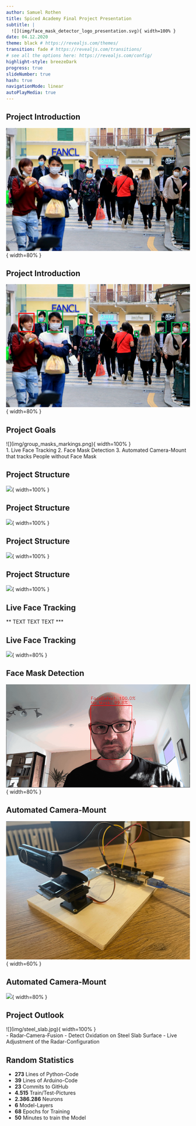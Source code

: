 ```yaml
---
author: Samuel Rothen
title: Spiced Academy Final Project Presentation  
subtitle: |
  ![](img/face_mask_detector_logo_presentation.svg){ width=100% }  
date: 04.12.2020
theme: black # https://revealjs.com/themes/
transition: fade # https://revealjs.com/transitions/
# see all the options here: https://revealjs.com/config/
highlight-style: breezeDark
progress: true
slideNumber: true
hash: true
navigationMode: linear
autoPlayMedia: true
---
```



## Project Introduction <i class="far fa-compass"></i>

![](img/group_masks.png){ width=80% }


## Project Introduction <i class="far fa-compass"></i>

![](img/group_masks_markings.png){ width=80% }


## Project Goals <i class="fas fa-clipboard-list"></i>

<div class="left">
![](img/group_masks_markings.png){ width=100% }
</div>
<div class="right">
1. Live Face Tracking
2. Face Mask Detection
3. Automated Camera-Mount that tracks People without Face Mask
</div>


## Project Structure <i class="fas fa-sort-alpha-down"></i>

![](img/ps_face_tracking.svg){ width=100% }


## Project Structure <i class="fas fa-sort-alpha-down"></i>

![](img/ps_tensoflow.svg){ width=100% }

## Project Structure <i class="fas fa-sort-alpha-down"></i>

![](img/ps_mask_detection.svg){ width=100% }

## Project Structure <i class="fas fa-sort-alpha-down"></i>

![](img/ps_full.svg){ width=100% }





## Live Face Tracking <i class="fas fa-user"></i>

** TEXT TEXT TEXT ***

## Live Face Tracking <i class="fas fa-user"></i>

![](img/face_tracking.gif){ width=80% }


## Face Mask Detection <i class="fas fa-head-side-mask"></i>

![](img/mask_detect.gif){ width=80% }


## Automated Camera-Mount <i class="fas fa-video"></i>

![](img/camera_mount.jpg){ width=60% }


## Automated Camera-Mount <i class="fas fa-video"></i>

![](img/tracking_demo.gif){ width=80% }


## Project Outlook <i class="fas fa-binoculars"></i>

<div class="left">
![](img/steel_slab.jpg){ width=100% }
</div>
<div class="right">
- Radar-Camera-Fusion
- Detect Oxidation on Steel Slab Surface
- Live Adjustment of the Radar-Configuration
</div>


## Random Statistics <i class="fas fa-chart-line"></i>

- <i class="fab fa-python"></i> **273** Lines of Python-Code<br>
- <i class="fas fa-microchip"></i> **39** Lines of Arduino-Code<br>
- <i class="fab fa-github"></i> **23** Commits to GitHub<br>
- <i class="fas fa-images"></i> **4.515** Train/Test-Pictures<br>
- <i class="fas fa-ellipsis-v"></i><i class="fas fa-ellipsis-v"></i><i class="fas fa-ellipsis-v"></i> **2.386.286** Neurons<br>
- <i class="fas fa-layer-group"></i> **6** Model-Layers<br>
- <i class="fas fa-redo"></i> **68** Epochs for Training<br>
- <i class="far fa-clock"></i> **50** Minutes to train the Model
